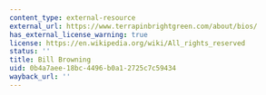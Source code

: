 ```yaml
---
content_type: external-resource
external_url: https://www.terrapinbrightgreen.com/about/bios/
has_external_license_warning: true
license: https://en.wikipedia.org/wiki/All_rights_reserved
status: ''
title: Bill Browning
uid: 0b4a7aee-18bc-4496-b0a1-2725c7c59434
wayback_url: ''
---
```

